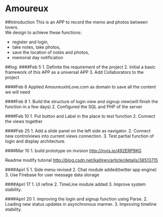 # Amoureux
##Introduction
This is an APP to record the memo and photos between lovers.<br>
We design to achieve these functions:<br>
* register and login, <br>
* take notes, take photos, <br>
* save the location of notes and photos, <br>
* memorial day notification <br>

##log:
####Feb 5
    1. Definite the requirement of the project
    2. Initial a basic framework of this APP as a universal APP
    3. Add Collaborators to the project
    
####Feb 6
    Applied AmoureuxInLove.com as domain to save all the content we will need
    
####Feb 8
    1. Build the structure of login view and signup view(will finish the function in a few days)
    2. Configured the SQL and PHP of the server
    
####Feb 10
    1. Put button and Label in the place to test function
    2. Connect the views together
    
####Feb 25
    1. Add a slide panel on the left side as navigator.
    2. Connect new controlviews into current views connection.
    3. Test partial function of login and display architecture.

####Mar 10
    1. build prototype on invision
        http://invis.io/492ERP9KG


Readme modify tutorial
http://blog.csdn.net/kaitiren/article/details/38513715

####Apirl 5
    1. Side menu revised
    2. Chat module added(twitter app engine)
    3. Use Firebase for user message data storage
    
####Apirl 17
    1. UI refine
    2. TimeLine module added
    3. Improve system stability.
    
####Apirl 20
    1. improving the login and signup function using Parse.
    2. Loading new status updates in asynchronous manner.
    3. Improving timeline stability.
